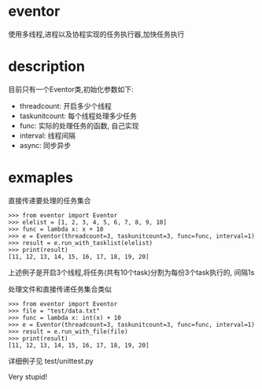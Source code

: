 # eventor
使用多线程,进程以及协程实现的任务执行器,加快任务执行

# description

目前只有一个Eventor类,初始化参数如下:
- threadcount: 开启多少个线程 
- taskunitcount: 每个线程处理多少任务
- func: 实际的处理任务的函数, 自己实现
- interval: 线程间隔
- async: 同步异步

# exmaples

直接传递要处理的任务集合

    >>> from eventor import Eventor
    >>> elelist = [1, 2, 3, 4, 5, 6, 7, 8, 9, 10]
    >>> func = lambda x: x + 10
    >>> e = Eventor(threadcount=3, taskunitcount=3, func=func, interval=1)
    >>> result = e.run_with_tasklist(elelist)
    >>> print(result)
    [11, 12, 13, 14, 15, 16, 17, 18, 19, 20]
    
    
上述例子是开启3个线程,将任务(共有10个task)分割为每份3个task执行的, 间隔1s

处理文件和直接传递任务集合类似

    >>> from eventor import Eventor
    >>> file = "test/data.txt"
    >>> func = lambda x: int(x) + 10
    >>> e = Eventor(threadcount=3, taskunitcount=3, func=func, interval=1)
    >>> result = e.run_with_file(file)
    >>> print(result)
    [11, 12, 13, 14, 15, 16, 17, 18, 19, 20]


详细例子见 test/unittest.py 

Very stupid!

